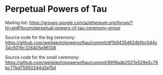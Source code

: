 # Perpetual Powers of Tau

Mailing list: https://groups.google.com/a/ethereum.org/forum/?hl=en#!forum/perpetual-powers-of-tau-ceremony-group

Source code for the big ceremony: https://github.com/weijiekoh/powersoftau/commit/df1b9435d624bfbc044c34c5019c326405e96108

Source code for the small ceremony: https://github.com/weijiekoh/powersoftau/commit/9919adb2027e529e5c79bc77bd75950244d2e15d

